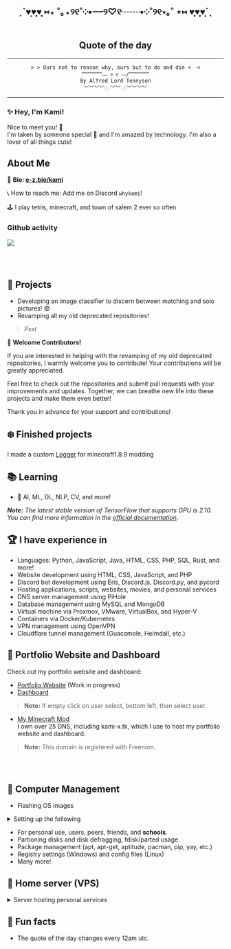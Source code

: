 <!-- BEGIN: Do not modify the quote below -->
<div align="center">

<h2> ˏˋ♥̩͙♥̩̩̥͙♥̩̥̩ ⑅⋆ ˚｡⋆୨୧˚༶•┈┈୨♡୧┈┈•༶˚୨୧⋆｡˚ ⋆⑅ ♥̩̥̩♥̩̩̥͙♥̩͙ˊˎ</h2>
<h2>Quote of the day</h2>
<hr>

<pre><code>> > Ours not to reason why, ours but to do and die <  <
﹌﹌﹌﹌⎯⎯ ୨ ୧ ⎯⎯/﹌﹌﹌﹌
By Alfred Lord Tennyson
﹀﹀﹀﹀♡.﹀﹀.♡﹀﹀﹀﹀
</code></pre>
<hr>
</div>
<!-- END: Do not modify the quote above -->

### ✨ Hey, I'm Kami! 
Nice to meet you! 👋<br>
I'm taken by someone special 💞 and I'm amazed by technology. I'm also a lover of all things cute! 

<h2>About Me</h2>

📖 **Bio: [e-z.bio/kami](https://e-z.bio/kami)**

📞 How to reach me: Add me on Discord `whykami`!


🕹️ I play tetris, minecraft, and town of salem 2 ever so often

### Github activity
![](https://github-readme-stats-one-bice.vercel.app/api?username=VlxtIykg&include_all_commits=true&show_icons=true&title_color=8a4eff&text_color=b36eff&icon_color=9c6eff&role=OWNER,ORGANIZATION_MEMBER)

<br><br>
## 🌱 Projects
- Developing an image classifier to discern between matching and solo pictures! 😨
- Revamping all my old deprecated repositories!

> _Psst_<br>

🌟 **Welcome Contributors!**

If you are interested in helping with the revamping of my old deprecated repositories, I warmly welcome you to contribute! Your contributions will be greatly appreciated.

Feel free to check out the repositories and submit pull requests with your improvements and updates. Together, we can breathe new life into these projects and make them even better!

Thank you in advance for your support and contributions!

## ❄️ Finished projects
I made a custom [Logger]() for minecraft1.8.9 modding
## 📚 Learning
- 🤖 AI, ML, DL, NLP, CV, and more!

_**Note:** The latest stable version of TensorFlow that supports GPU is 2.10. You can find more information in the [official documentation](https://www.tensorflow.org/install/pip)._ 

## 🏆 I have experience in
- Languages: Python, JavaScript, Java, HTML, CSS, PHP, SQL, Rust, and more!
- Website development using HTML, CSS, JavaScript, and PHP
- Discord bot development using  Eris, Discord.js, Discord.py, and pycord
- Hosting applications, scripts, websites, movies, and personal services
- DNS server management using PiHole
- Database management using MySQL and MongoDB
- Virtual machine via Proxmox, VMware, VirtualBox, and Hyper-V
- Containers via Docker/Kubernetes
- VPN management using OpenVPN
- Cloudflare tunnel management (Guacamole, Heimdall, etc.)



## 💫 Portfolio Website and Dashboard
Check out my portfolio website and dashboard:
- [Portfolio Website](https://kami-x.tk) (Work in progress)
- [Dashboard](https://heimdall.kami-x.tk)<br>
> **Note:** If empty click on user select, bottom left, then select user.<br>
- [My Minecraft Mod](https://sbu.kami-x.tk)<br>
I own over 25 DNS, including kami-x.tk, which I use to host my portfolio website and dashboard. 
> **Note:** This domain is registered with Freenom.

<!-- ![Traffic](images/traffic.png) -->

<br><br>
## 📁 Computer Management
- Flashing OS images

<details>
<summary>Setting up the following</summary><br>
- Installing and configuring operating systems <br>
- Installing and configuring drivers <br>
- Installing and configuring software <br>
- Installing and configuring hardware <br>
- Installing and configuring networks <br>
- Installing and configuring servers <br>
- Installing and configuring firewalls <br>
- Installing and configuring VPNs <br>
- Installing and configuring DNS servers <br>
</details>

- For personal use, users, peers, friends, and **schools**.
- Partioning disks and disk defragging, fdisk/parted usage.
- Package management (apt, apt-get, aptitude, pacman, pip, yay, etc.)
- Registry settings (Windows) and config files (Linux)
- Many more!


## 📁 Home server (VPS)
<details>
	<summary>Server hosting personal services</summary><br>
	
<ul>
	<li title="websites"><a href="#portfolio-website-and-dashboard">Website</a></li>
	<li title="scripts">Scripts</li>
	<li title="movies">Movies</li>
	<li title="pihole">PiHole</li>
	<li title="minecraft">Minecraft bot</li>
	<li title="nas"><div>
		<p title="(Down and deleted)">Personal NAS ❌</p>
	</div></li>
</ul>
</details>

## 🎉 Fun facts
- The quote of the day changes every 12am utc. <br>

